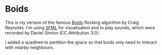 Boids
=====

This is my version of the famous [Boids](https://www.red3d.com/cwr/boids/) flocking algorithm by Craig Reynolds.
I'm using [SFML](https://www.sfml-dev.org/index.php) for visualisation and to play sounds, which were recorded by
Daniel Simion (CC Attribution 3.0).

I added a quadtree to partition the space so that boids only need to interact with nearby neighbours.
